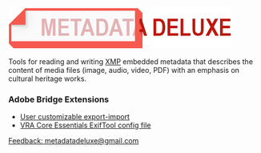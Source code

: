 ![metadatadeluxe logo](/images/MdDeluxe_Logo_no_tag.png)

Tools for reading and writing [XMP](https://www.adobe.com/products/xmp.html) embedded metadata that describes the content of media files (image, audio, video, PDF) with an emphasis on cultural heritage works.

### Adobe Bridge Extensions
- [User customizable export-import](/adobe_bridge_custom_export-import.md)
- [VRA Core Essentials ExifTool config file](/VRA-Core-Essentials-ExifTool-config)

[Feedback: metadatadeluxe@gmail.com](mailto:metadatadeluxe@gmail.com)
